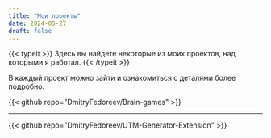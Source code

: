 ```yaml
---
title: "Мои проекты"
date: 2024-05-27
draft: false
---
```


{{< typeit >}}
Здесь вы найдете некоторые из моих проектов, над которыми я работал.
{{< /typeit >}}

В каждый проект можно зайти и ознакомиться с деталями более подробно.


{{< github repo="DmitryFedoreev/Brain-games" >}}

---

{{< github repo="DmitryFedoreev/UTM-Generator-Extension" >}}